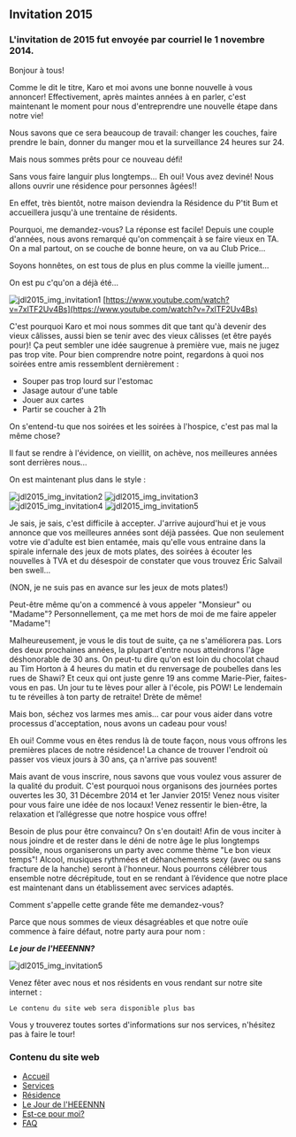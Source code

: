 ## Invitation 2015

### L'invitation de 2015 fut envoyée par courriel le 1 novembre 2014. 

Bonjour à tous!

Comme le dit le titre, Karo et moi avons une bonne nouvelle à vous annoncer! Effectivement, après maintes années à en parler, c'est maintenant le moment pour nous d'entreprendre une nouvelle étape dans notre vie!

Nous savons que ce sera beaucoup de travail: changer les couches, faire prendre le bain, donner du manger mou et la surveillance 24 heures sur 24. 

Mais nous sommes prêts pour ce nouveau défi!

Sans vous faire languir plus longtemps... Eh oui! Vous avez deviné! Nous allons ouvrir une résidence pour personnes âgées!!

En effet, très bientôt, notre maison deviendra la Résidence du P'tit Bum et accueillera jusqu'à une trentaine de résidents.

Pourquoi, me demandez-vous? La réponse est facile! Depuis une couple d'années, nous avons remarqué qu'on commençait à se faire vieux en TA. On a mal partout, on se couche de bonne heure, on va au Club Price... 

Soyons honnêtes, on est tous de plus en plus comme la vieille jument... 

On est pu c'qu'on a déjà été...

![jdl2015_img_invitation1](images/jdl2015_img_invitation1.png)
[https://www.youtube.com/watch?v=7xlTF2Uv4Bs](https://www.youtube.com/watch?v=7xlTF2Uv4Bs)

C'est pourquoi Karo et moi nous sommes dit que tant qu'à devenir des vieux câlisses, aussi bien se tenir avec des vieux câlisses (et être payés pour)! Ça peut sembler une idée saugrenue à première vue, mais ne jugez pas trop vite. Pour bien comprendre notre point, regardons à quoi nos soirées entre amis ressemblent dernièrement :

- Souper pas trop lourd sur l'estomac
- Jasage autour d'une table
- Jouer aux cartes
- Partir se coucher à 21h

On s'entend-tu que nos soirées et les soirées à l'hospice, c'est pas mal la même chose? 

Il faut se rendre à l'évidence, on vieillit, on achève, nos meilleures années sont derrières nous... 

On est maintenant plus dans le style :

![jdl2015_img_invitation2](images/jdl2015_img_invitation2.png)
![jdl2015_img_invitation3](images/jdl2015_img_invitation3.png)
![jdl2015_img_invitation4](images/jdl2015_img_invitation4.png)
![jdl2015_img_invitation5](images/jdl2015_img_invitation5.png)

Je sais, je sais, c'est difficile à accepter. J'arrive aujourd'hui et je vous annonce que vos meilleures années sont déjà passées. Que non seulement votre vie d'adulte est bien entamée, mais qu'elle vous entraine dans la spirale infernale des jeux de mots plates, des soirées à écouter les nouvelles à TVA et du désespoir de constater que vous trouvez Éric Salvail ben swell...

(NON, je ne suis pas en avance sur les jeux de mots plates!)

Peut-être même qu'on a commencé à vous appeler "Monsieur" ou "Madame"? Personnellement, ça me met hors de moi de me faire appeler "Madame"!

Malheureusement, je vous le dis tout de suite, ça ne s'améliorera pas. Lors des deux prochaines années, la plupart d'entre nous atteindrons l'âge déshonorable de 30 ans. On peut-tu dire qu'on est loin du chocolat chaud au Tim Horton à 4 heures du matin et du renversage de poubelles dans les rues de Shawi? Et ceux qui ont juste genre 19 ans comme Marie-Pier, faites-vous en pas. Un jour tu te lèves pour aller à l'école, pis POW! Le lendemain tu te réveilles à ton party de retraite! Drète de même!

Mais bon, séchez vos larmes mes amis... car pour vous aider dans votre processus d'acceptation, nous avons un cadeau pour vous!

Eh oui! Comme vous en êtes rendus là de toute façon, nous vous offrons les premières places de notre résidence! La chance de trouver l'endroit où passer vos vieux jours à 30 ans, ça n'arrive pas souvent!

Mais avant de vous inscrire, nous savons que vous voulez vous assurer de la qualité du produit. C'est pourquoi nous organisons des journées portes ouvertes les 30, 31 Décembre 2014 et 1er Janvier 2015! Venez nous visiter pour vous faire une idée de nos locaux! Venez ressentir le bien-être, la relaxation et l’allégresse que notre hospice vous offre!

Besoin de plus pour être convaincu? On s'en doutait! Afin de vous inciter à nous joindre et de rester dans le déni de notre âge le plus longtemps possible, nous organiserons un party avec comme thème "Le bon vieux temps"! Alcool, musiques rythmées et déhanchements sexy (avec ou sans fracture de la hanche) seront à l'honneur. Nous pourrons célébrer tous ensemble notre décrépitude, tout en se rendant à l’évidence que notre place est maintenant dans un établissement avec services adaptés.

Comment s'appelle cette grande fête me demandez-vous?

Parce que nous sommes de vieux désagréables et que notre ouïe commence à faire défaut, notre party aura pour nom :

***Le jour de l'HEEENNN?***

![jdl2015_img_invitation5](images/jdl2015_img_invitation6.png)

Venez fêter avec nous et nos résidents en vous rendant sur notre site internet : 

    Le contenu du site web sera disponible plus bas
    
Vous y trouverez toutes sortes d'informations sur nos services, n'hésitez pas à faire le tour!

### Contenu du site web
- [Accueil](jdl2015_sw_accueil.md)
- [Services](jdl2015_sw_services.md)
- [Résidence](jdl2015_sw_residence.md)
- [Le Jour de l'HEEENNN](jdl2015_sw_jdl.md)
- [Est-ce pour moi?](jdl2015_sw_epm.md)
- [FAQ](jdl2015_sw_faq.md)

